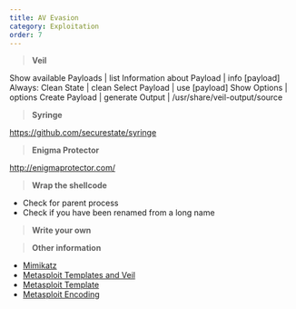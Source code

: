```yaml
---
title: AV Evasion
category: Exploitation
order: 7
---
```


> **Veil** 

Show available Payloads | list
Information about Payload | info [payload]
Always: Clean State | clean
Select Payload | use [payload]
Show Options | options
Create Payload | generate
Output | /usr/share/veil-output/source

> **Syringe** 

https://github.com/securestate/syringe

> **Enigma Protector**

http://enigmaprotector.com/

> **Wrap the shellcode**

* Check for parent process 
* Check if you have been renamed from a long name

> **Write your own**

> **Other information**

* [Mimikatz](http://www.blackhillsinfosec.com/?p=5555)
* [Metasploit Templates and Veil](https://www.toshellandback.com/2015/09/30/anti-virus/)
* [Metasploit Template](http://www.blackhillsinfosec.com/?p=4643)
* [Metasploit Encoding](https://pentestn00b.wordpress.com/2010/12/21/anti-virus-evasion-techniques/)
